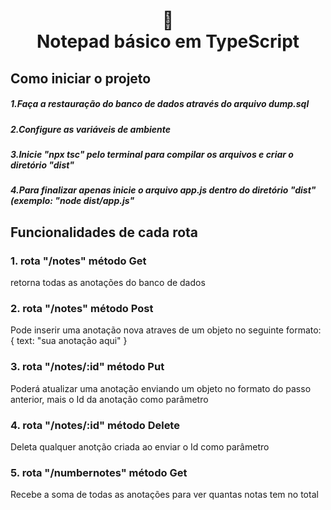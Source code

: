 <h1 align="center">
📄<br>Notepad básico em TypeScript
</h1>

## Como iniciar o projeto

##### 1.Faça a restauração do banco de dados através do arquivo dump.sql
##### 2.Configure as variáveis de ambiente
##### 3.Inicie "npx tsc" pelo terminal para compilar os arquivos e criar o diretório "dist"
##### 4.Para finalizar apenas inicie o arquivo app.js dentro do diretório "dist" (exemplo: "node dist/app.js"

## Funcionalidades de cada rota

### 1. rota "/notes" método Get
retorna todas as anotações do banco de dados

### 2. rota "/notes" método Post
Pode inserir uma anotação nova atraves de um objeto no seguinte formato: { text: "sua anotação aqui" }

### 3. rota "/notes/:id" método Put
Poderá atualizar uma anotação enviando um objeto no formato do passo anterior, mais o Id da anotação como parâmetro

### 4. rota "/notes/:id" método Delete
Deleta qualquer anotção criada ao enviar o Id como parâmetro

### 5. rota "/numbernotes" método Get
Recebe a soma de todas as anotações para ver quantas notas tem no total
